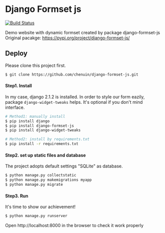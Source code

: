 # Django Formset js
[![Build Status](https://travis-ci.com/chenuin/django-formset-js.svg?branch=master)](https://travis-ci.com/chenuin/django-formset-js)

Demo website with dynamic formset created by package django-formset-js
Original pacakge: https://pypi.org/project/django-formset-js/

## Deploy
Please clone this project first.
```sh
$ git clone https://github.com/chenuin/django-formset-js.git
```

#### Step1. Install
In my case, django 2.1.2 is installed. In order to style our form eazily, package `django-widget-tweaks` helps. It's optional if you don't mind interface.
```sh
# Method1: manually install
$ pip install django
$ pip install django-formset-js
$ pip install django-widget-tweaks

# Method2: install by requirements.txt
$ pip install -r requirements.txt
```

#### Step2. set up static files and database
The project adopts default settings "SQLite" as database.
```sh
$ python manage.py collectstatic
$ python manage.py makemigrations myapp
$ python manage.py migrate
```

#### Step3. Run
It's time to show our achievement!
```sh
$ python manage.py runserver
```
Open http://localhost:8000 in the browser to check it work properly

